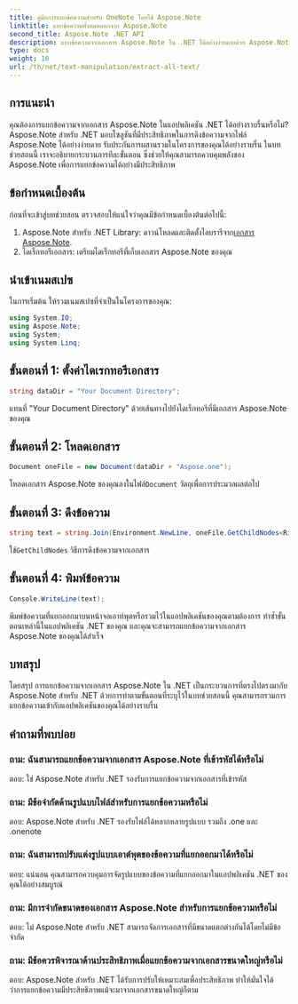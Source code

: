 ```yaml
---
title: คู่มือการแยกข้อความสำหรับ OneNote โดยใช้ Aspose.Note
linktitle: แยกข้อความทั้งหมดออกจาก Aspose.Note
second_title: Aspose.Note .NET API
description: แยกข้อความจากเอกสาร Aspose.Note ใน .NET ได้อย่างง่ายดายด้วย Aspose.Note สำหรับ .NET ปฏิบัติตามคำแนะนำทีละขั้นตอนของเราเพื่อการบูรณาการที่ราบรื่น
type: docs
weight: 16
url: /th/net/text-manipulation/extract-all-text/
---
```

## การแนะนำ
คุณต้องการแยกข้อความจากเอกสาร Aspose.Note ในแอปพลิเคชัน .NET ได้อย่างราบรื่นหรือไม่? Aspose.Note สำหรับ .NET มอบโซลูชันที่มีประสิทธิภาพในการดึงข้อความจากไฟล์ Aspose.Note ได้อย่างง่ายดาย รับประกันการผสานรวมในโครงการของคุณได้อย่างราบรื่น ในบทช่วยสอนนี้ เราจะอธิบายกระบวนการทีละขั้นตอน ซึ่งช่วยให้คุณสามารถควบคุมพลังของ Aspose.Note เพื่อการแยกข้อความได้อย่างมีประสิทธิภาพ
## ข้อกำหนดเบื้องต้น
ก่อนที่จะเข้าสู่บทช่วยสอน ตรวจสอบให้แน่ใจว่าคุณมีข้อกำหนดเบื้องต้นต่อไปนี้:
1.  Aspose.Note สำหรับ .NET Library: ดาวน์โหลดและติดตั้งไลบรารีจาก[เอกสาร Aspose.Note](https://reference.aspose.com/note/net/).
2. ไดเร็กทอรีเอกสาร: เตรียมไดเร็กทอรีที่เก็บเอกสาร Aspose.Note ของคุณ
## นำเข้าเนมสเปซ
ในการเริ่มต้น ให้รวมเนมสเปซที่จำเป็นในโครงการของคุณ:
```csharp
using System.IO;
using Aspose.Note;
using System;
using System.Linq;
```
## ขั้นตอนที่ 1: ตั้งค่าไดเรกทอรีเอกสาร
```csharp
string dataDir = "Your Document Directory";
```
แทนที่ "Your Document Directory" ด้วยเส้นทางไปยังไดเร็กทอรีที่มีเอกสาร Aspose.Note ของคุณ
## ขั้นตอนที่ 2: โหลดเอกสาร
```csharp
Document oneFile = new Document(dataDir + "Aspose.one");
```
โหลดเอกสาร Aspose.Note ของคุณลงในไฟล์`Document` วัตถุเพื่อการประมวลผลต่อไป
## ขั้นตอนที่ 3: ดึงข้อความ
```csharp
string text = string.Join(Environment.NewLine, oneFile.GetChildNodes<RichText>().Select(e => e.Text)) + Environment.NewLine;
```
 ใช้`GetChildNodes` วิธีการดึงข้อความจากเอกสาร
## ขั้นตอนที่ 4: พิมพ์ข้อความ
```csharp
Console.WriteLine(text);
```
พิมพ์ข้อความที่แยกออกมาบนหน้าจอเอาท์พุตหรือรวมไว้ในแอปพลิเคชันของคุณตามต้องการ
ทำซ้ำขั้นตอนเหล่านี้ในแอปพลิเคชัน .NET ของคุณ และคุณจะสามารถแยกข้อความจากเอกสาร Aspose.Note ของคุณได้สำเร็จ
## บทสรุป
โดยสรุป การแยกข้อความจากเอกสาร Aspose.Note ใน .NET เป็นกระบวนการที่ตรงไปตรงมากับ Aspose.Note สำหรับ .NET ด้วยการทำตามขั้นตอนที่ระบุไว้ในบทช่วยสอนนี้ คุณสามารถรวมการแยกข้อความเข้ากับแอปพลิเคชันของคุณได้อย่างราบรื่น
## คำถามที่พบบ่อย
### ถาม: ฉันสามารถแยกข้อความจากเอกสาร Aspose.Note ที่เข้ารหัสได้หรือไม่
ตอบ: ใช่ Aspose.Note สำหรับ .NET รองรับการแยกข้อความจากเอกสารที่เข้ารหัส
### ถาม: มีข้อจำกัดด้านรูปแบบไฟล์สำหรับการแยกข้อความหรือไม่
ตอบ: Aspose.Note สำหรับ .NET รองรับไฟล์ได้หลากหลายรูปแบบ รวมถึง .one และ .onenote
### ถาม: ฉันสามารถปรับแต่งรูปแบบเอาต์พุตของข้อความที่แยกออกมาได้หรือไม่
ตอบ: แน่นอน คุณสามารถควบคุมการจัดรูปแบบของข้อความที่แยกออกมาในแอปพลิเคชัน .NET ของคุณได้อย่างสมบูรณ์
### ถาม: มีการจำกัดขนาดของเอกสาร Aspose.Note สำหรับการแยกข้อความหรือไม่
ตอบ: ไม่ Aspose.Note สำหรับ .NET สามารถจัดการเอกสารที่มีขนาดแตกต่างกันได้โดยไม่มีข้อจำกัด
### ถาม: มีข้อควรพิจารณาด้านประสิทธิภาพเมื่อแยกข้อความจากเอกสารขนาดใหญ่หรือไม่
ตอบ: Aspose.Note สำหรับ .NET ได้รับการปรับให้เหมาะสมเพื่อประสิทธิภาพ ทำให้มั่นใจได้ว่าการแยกข้อความมีประสิทธิภาพแม้จะมาจากเอกสารขนาดใหญ่ก็ตาม